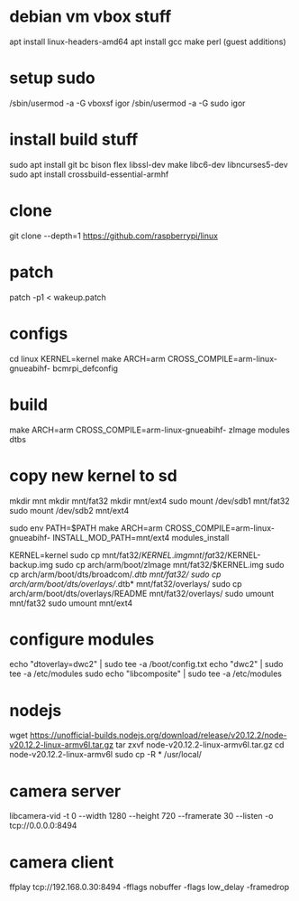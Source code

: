 # debian vm vbox stuff
apt install linux-headers-amd64
apt install gcc make perl
(guest additions)

# setup sudo
/sbin/usermod -a -G vboxsf igor
/sbin/usermod -a -G sudo igor

# install build stuff
sudo apt install git bc bison flex libssl-dev make libc6-dev libncurses5-dev
sudo apt install crossbuild-essential-armhf

# clone
git clone --depth=1 https://github.com/raspberrypi/linux

# patch
patch -p1 < wakeup.patch

# configs
cd linux
KERNEL=kernel
make ARCH=arm CROSS_COMPILE=arm-linux-gnueabihf- bcmrpi_defconfig

# build
make ARCH=arm CROSS_COMPILE=arm-linux-gnueabihf- zImage modules dtbs

# copy new kernel to sd
mkdir mnt
mkdir mnt/fat32
mkdir mnt/ext4
sudo mount /dev/sdb1 mnt/fat32
sudo mount /dev/sdb2 mnt/ext4

sudo env PATH=$PATH make ARCH=arm CROSS_COMPILE=arm-linux-gnueabihf- INSTALL_MOD_PATH=mnt/ext4 modules_install

KERNEL=kernel
sudo cp mnt/fat32/$KERNEL.img mnt/fat32/$KERNEL-backup.img
sudo cp arch/arm/boot/zImage mnt/fat32/$KERNEL.img
sudo cp arch/arm/boot/dts/broadcom/*.dtb mnt/fat32/
sudo cp arch/arm/boot/dts/overlays/*.dtb* mnt/fat32/overlays/
sudo cp arch/arm/boot/dts/overlays/README mnt/fat32/overlays/
sudo umount mnt/fat32
sudo umount mnt/ext4

# configure modules
echo "dtoverlay=dwc2" | sudo tee -a /boot/config.txt
echo "dwc2" | sudo tee -a /etc/modules
sudo echo "libcomposite" | sudo tee -a /etc/modules

# nodejs
wget https://unofficial-builds.nodejs.org/download/release/v20.12.2/node-v20.12.2-linux-armv6l.tar.gz
tar zxvf node-v20.12.2-linux-armv6l.tar.gz
cd node-v20.12.2-linux-armv6l
sudo cp -R * /usr/local/

# camera server
libcamera-vid -t 0 --width 1280 --height 720 --framerate 30 --listen -o tcp://0.0.0.0:8494

# camera client
ffplay tcp://192.168.0.30:8494 -fflags nobuffer -flags low_delay -framedrop